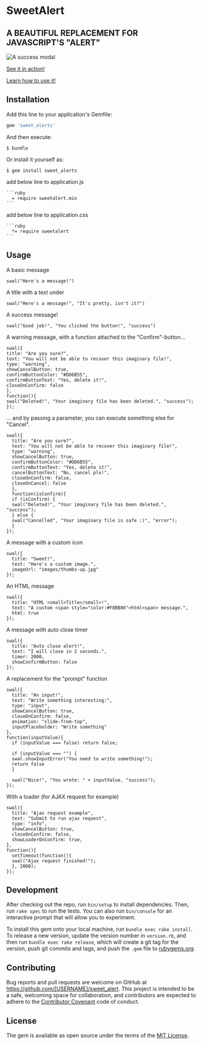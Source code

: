 # SweetAlert

## A BEAUTIFUL REPLACEMENT FOR JAVASCRIPT'S "ALERT"

![A success modal](https://raw.github.com/t4t5/sweetalert/master/sweetalert.gif)

[See it in action!](http://t4t5.github.io/sweetalert)

[Learn how to use it!](https://www.ludu.co/lesson/how-to-use-sweetalert)

## Installation

Add this line to your application's Gemfile:

```ruby
gem 'sweet_alerts'
```

And then execute:

    $ bundle

Or install it yourself as:

    $ gem install sweet_alerts

add below line to application.js

    ```ruby
      = require sweetalert.min
    ```

add below line to application.css

    ```ruby
      *= require sweetalert
    ```

## Usage

A basic message

    swal("Here's a message!")

A title with a text under

    swal("Here's a message!", "It's pretty, isn't it?")

A success message!

    swal("Good job!", "You clicked the button!", "success")

A warning message, with a function attached to the "Confirm"-button...

    swal({
    title: "Are you sure?",
    text: "You will not be able to recover this imaginary file!",
    type: "warning",
    showCancelButton: true,
    confirmButtonColor: "#DD6B55",
    confirmButtonText: "Yes, delete it!",
    closeOnConfirm: false
    },
    function(){
    swal("Deleted!", "Your imaginary file has been deleted.", "success");
    });

... and by passing a parameter, you can execute something else for "Cancel".

    swal({
      title: "Are you sure?",
      text: "You will not be able to recover this imaginary file!",
      type: "warning",
      showCancelButton: true,
      confirmButtonColor: "#DD6B55",
      confirmButtonText: "Yes, delete it!",
      cancelButtonText: "No, cancel plx!",
      closeOnConfirm: false,
      closeOnCancel: false
      },
      function(isConfirm){
      if (isConfirm) {
      swal("Deleted!", "Your imaginary file has been deleted.", "success");
      } else {
      swal("Cancelled", "Your imaginary file is safe :)", "error");
      }
    });

A message with a custom icon

    swal({
      title: "Sweet!",
      text: "Here's a custom image.",
      imageUrl: "images/thumbs-up.jpg"
    });

An HTML message

    swal({
      title: "HTML <small>Title</small>!",
      text: "A custom <span style="color:#F8BB86">html<span> message.",
      html: true
    });

A message with auto close timer

    swal({
      title: "Auto close alert!",
      text: "I will close in 2 seconds.",
      timer: 2000,
      showConfirmButton: false
    });
A replacement for the "prompt" function

    swal({
      title: "An input!",
      text: "Write something interesting:",
      type: "input",
      showCancelButton: true,
      closeOnConfirm: false,
      animation: "slide-from-top",
      inputPlaceholder: "Write something"
    },
    function(inputValue){
      if (inputValue === false) return false;

      if (inputValue === "") {
      swal.showInputError("You need to write something!");
      return false
      }

      swal("Nice!", "You wrote: " + inputValue, "success");
    });

With a loader (for AJAX request for example)

    swal({
      title: "Ajax request example",
      text: "Submit to run ajax request",
      type: "info",
      showCancelButton: true,
      closeOnConfirm: false,
      showLoaderOnConfirm: true,
    },
    function(){
      setTimeout(function(){
      swal("Ajax request finished!");
      }, 2000);
    });
## Development

After checking out the repo, run `bin/setup` to install dependencies. Then, run `rake spec` to run the tests. You can also run `bin/console` for an interactive prompt that will allow you to experiment.

To install this gem onto your local machine, run `bundle exec rake install`. To release a new version, update the version number in `version.rb`, and then run `bundle exec rake release`, which will create a git tag for the version, push git commits and tags, and push the `.gem` file to [rubygems.org](https://rubygems.org).

## Contributing

Bug reports and pull requests are welcome on GitHub at https://github.com/[USERNAME]/sweet_alert. This project is intended to be a safe, welcoming space for collaboration, and contributors are expected to adhere to the [Contributor Covenant](http://contributor-covenant.org) code of conduct.


## License

The gem is available as open source under the terms of the [MIT License](http://opensource.org/licenses/MIT).
